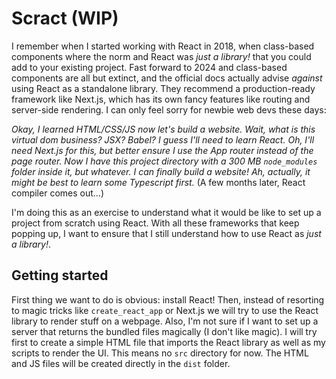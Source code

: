 # Scract (WIP)

I remember when I started working with React in 2018, when class-based components where the norm and React was _just a library!_ that you could add to your existing project. Fast forward to 2024 and class-based components are all but extinct, and the official docs actually advise *against* using React as a standalone library. They recommend a production-ready framework like Next.js, which has its own fancy features like routing and server-side rendering. I can only feel sorry for newbie web devs these days: 

*Okay, I learned HTML/CSS/JS now let's build a website. Wait, what is this virtual dom business? JSX? Babel? I guess I'll need to learn React. Oh, I'll need Next.js for this, but better ensure I use the App router instead of the page router. Now I have this project directory with a 300 MB `node_modules` folder inside it, but whatever. I can finally build a website! Ah, actually, it might be best to learn some Typescript first.* (A few months later, React compiler comes out...)

I'm doing this as an exercise to understand what it would be like to set up a project from scratch using React. With all these frameworks that keep popping up, I want to ensure that I still understand how to use React as _just a library!_.

## Getting started

First thing we want to do is obvious: install React! Then, instead of resorting to magic tricks like `create_react_app` or Next.js we will try to use the React library to render stuff on a webpage. Also, I'm not sure if I want to set up a server that returns the bundled files magically (I don't like magic). I will try first to create a simple HTML file that imports the React library as well as my scripts to render the UI. This means no `src` directory for now. The HTML and JS files will be created directly in the `dist` folder.
